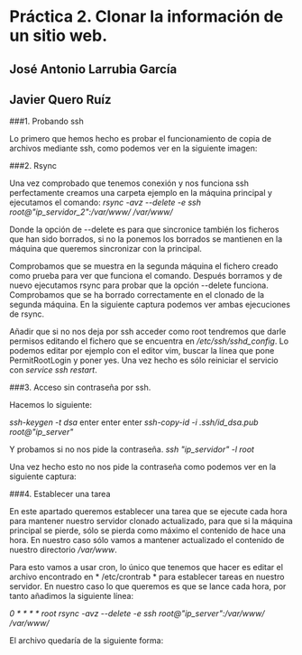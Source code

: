 # Práctica 2. Clonar la información de un sitio web.

## José Antonio Larrubia García
## Javier Quero Ruíz


###1. Probando ssh

Lo primero que hemos hecho es probar el funcionamiento de copia de archivos mediante ssh, como podemos ver en la siguiente imagen:


###2. Rsync

Una vez comprobado que tenemos conexión y nos funciona ssh perfectamente creamos una carpeta ejemplo
en la máquina principal y ejecutamos el comando:
*rsync -avz --delete -e ssh root@"ip_servidor_2":/var/www/ /var/www/*

Donde la opción de --delete es para que sincronice también los ficheros que han sido borrados, 
si no la ponemos los borrados se mantienen en la máquina que queremos sincronizar con la principal.

Comprobamos que se muestra en la segunda máquina el fichero creado como prueba para ver que funciona el comando.
Después borramos y de nuevo ejecutamos rsync para probar que la opción --delete funciona.
Comprobamos que se ha borrado correctamente en el clonado de la segunda máquina. En la siguiente captura podemos ver ambas ejecuciones de rsync.	


Añadir que si no nos deja por ssh acceder como root tendremos que darle permisos editando el fichero que se encuentra en 
*/etc/ssh/sshd_config*. 
Lo podemos editar por ejemplo con el editor vim, buscar la línea que pone PermitRootLogin y poner yes. Una vez hecho es 
sólo reiniciar el servicio con *service ssh restart*.  

###3.  Acceso sin contraseña por ssh.

Hacemos lo siguiente:
 
*ssh-keygen -t dsa*
enter
enter
enter
*ssh-copy-id -i .ssh/id_dsa.pub root@"ip_server"*

Y probamos si no nos pide la contraseña.
*ssh "ip_servidor" -l root* 

Una vez hecho esto no nos pide la contraseña como podemos ver en la siguiente captura:
		

###4. Establecer una tarea

En este apartado queremos establecer una tarea que se ejecute cada hora para mantener nuestro servidor clonado
actualizado, para que si la máquina principal se pierde, sólo se pierda como máximo el contenido de hace una hora.
En nuestro caso sólo vamos a mantener actualizado el contenido de nuestro directorio */var/www*.

Para esto vamos a usar cron, lo único que tenemos que hacer es editar el archivo encontrado en * /etc/crontrab *
para establecer tareas en nuestro servidor. En nuestro caso lo que queremos es que se lance cada hora, por tanto 
añadimos la siguiente línea:

*0 * * * * root rsync -avz --delete -e ssh root@"ip_server":/var/www/ /var/www/*

El archivo quedaría de la siguiente forma:

